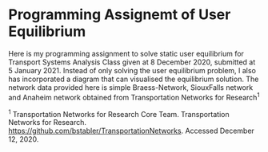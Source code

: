 # Programming Assignemt of User Equilibrium
Here is my programming assignment to solve static user equilibrium for Transport Systems Analysis Class given at 8 December 2020, submitted at 5 January 2021.
Instead of only solving the user equilibrium problem, I also has incorporated a diagram that can visualised the equilibrium solution.
The network data provided here is simple Braess-Network, SiouxFalls network and Anaheim network obtained from Transportation Networks for Research<sup>1</sup>


<sup>1</sup> Transportation Networks for Research Core Team. Transportation Networks for Research. https://github.com/bstabler/TransportationNetworks. Accessed December 12, 2020.
